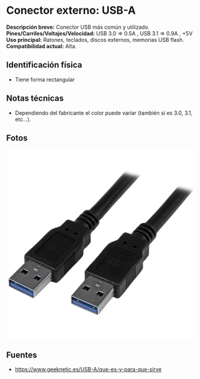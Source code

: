
# Conector externo: USB-A

**Descripción breve:** Conector USB más común y utilizado.  
**Pines/Carriles/Voltajes/Velocidad:** USB 3.0 => 0.5A , USB 3.1 => 0.9A , +5V 
**Uso principal:** Ratones, teclados, discos externos, memorias USB flash.  
**Compatibilidad actual:** Alta.

## Identificación física
- Tiene forma rectangular

## Notas técnicas
- Dependiendo del fabricante el color puede variar (también si es 3.0, 3.1, etc...).

## Fotos
![USB-A](../../../assets/img/20-conectores_externos/USB-A_3.0.jpg "USB-A")

## Fuentes
- https://www.geeknetic.es/USB-A/que-es-y-para-que-sirve